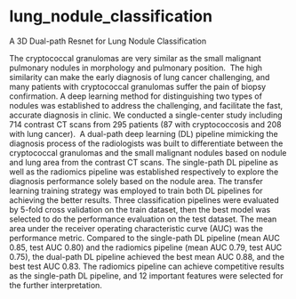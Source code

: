 # lung_nodule_classification
A 3D Dual-path Resnet for Lung Nodule Classification 

The cryptococcal granulomas are very similar as the small malignant pulmonary nodules in morphology and pulmonary position.  The high similarity can make the early diagnosis of lung cancer challenging, and many patients with cryptococcal granulomas suffer the pain of biopsy confirmation. A deep learning method for distinguishing two types of nodules was established to address the challenging, and facilitate the fast, accurate diagnosis in clinic. We conducted a single-center study including 714 contrast CT scans from 295 patients (87 with cryptococcosis and 208 with lung cancer).  A dual-path deep learning (DL) pipeline mimicking the diagnosis process of the radiologists was built to differentiate between the cryptococcal granulomas and the small malignant nodules based on nodule and lung area from the contrast CT scans. The single-path DL pipeline as well as the radiomics pipeline was established respectively to explore the diagnosis performance solely based on the nodule area. The transfer learning training strategy was employed to train both DL pipelines for achieving the better results. Three classification pipelines were evaluated by 5-fold cross validation on the train dataset, then the best model was selected to do the performance evaluation on the test dataset. The mean area under the receiver operating characteristic curve (AUC) was the performance metric. Compared to the single-path DL pipeline (mean AUC 0.85, test AUC 0.80) and the radiomics pipeline (mean AUC 0.79, test AUC 0.75), the dual-path DL pipeline achieved the best mean AUC 0.88, and the best test AUC 0.83. The radiomics pipeline can achieve competitive results as the single-path DL pipeline, and 12 important features were selected for the further interpretation. 
